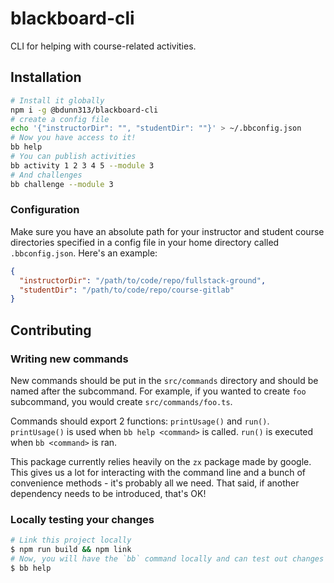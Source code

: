 # blackboard-cli

CLI for helping with course-related activities.

## Installation

```sh
# Install it globally
npm i -g @bdunn313/blackboard-cli
# create a config file
echo '{"instructorDir": "", "studentDir": ""}' > ~/.bbconfig.json
# Now you have access to it!
bb help
# You can publish activities
bb activity 1 2 3 4 5 --module 3
# And challenges
bb challenge --module 3
```

### Configuration

Make sure you have an absolute path for your instructor and student course directories specified in a config file in your home directory called `.bbconfig.json`. Here's an example:

```json
{
  "instructorDir": "/path/to/code/repo/fullstack-ground",
  "studentDir": "/path/to/code/repo/course-gitlab"
}
```

## Contributing

### Writing new commands

New commands should be put in the `src/commands` directory and should be named after the subcommand. For example, if you wanted to create `foo` subcommand, you would create `src/commands/foo.ts`.

Commands should export 2 functions: `printUsage()` and `run()`. `printUsage()` is used when `bb help <command>` is called. `run()` is executed when `bb <command>` is ran.

This package currently relies heavily on the `zx` package made by google. This gives us a lot for interacting with the command line and a bunch of convenience methods - it's probably all we need. That said, if another dependency needs to be introduced, that's OK!

### Locally testing your changes

```sh
# Link this project locally
$ npm run build && npm link
# Now, you will have the `bb` command locally and can test out changes
$ bb help
```
